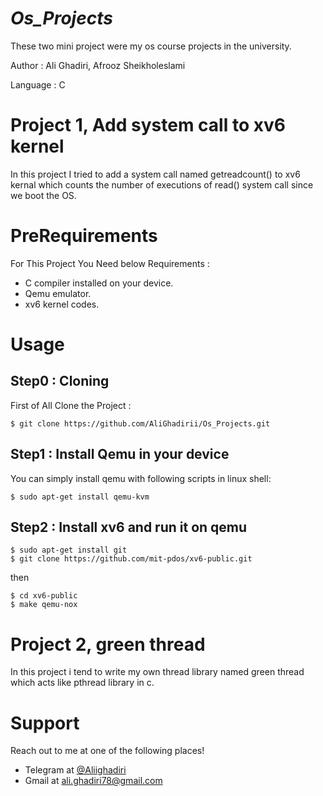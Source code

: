 # *Os_Projects* 

These two mini project were my os course projects in the university.

Author : Ali Ghadiri, Afrooz Sheikholeslami

Language : C

# **Project 1, Add system call to xv6 kernel**

In this project I tried to add a system call named getreadcount() to xv6 kernal which counts the number of executions of read() system call since we boot the OS.

# **PreRequirements**

For This Project You Need below Requirements :
- C compiler installed on your device.
- Qemu emulator.
- xv6 kernel codes.

# **Usage**
## Step0 : Cloning

First of All Clone the Project : 

```shell
$ git clone https://github.com/AliGhadirii/Os_Projects.git
```

## Step1 : Install Qemu in your device

You can simply install qemu with following scripts in linux shell:
```shell
$ sudo apt-get install qemu-kvm
```
## Step2 : Install xv6 and run it on qemu
```shell
$ sudo apt-get install git
$ git clone https://github.com/mit-pdos/xv6-public.git
```
then 
```shell
$ cd xv6-public
$ make qemu-nox
```

# Project 2, green thread
In this project i tend to write my own thread library named green thread which acts like pthread library in c.


# **Support**

Reach out to me at one of the following places!

- Telegram at <a href="https://t.me/Aliighadiri" target="_blank">@Aliighadiri</a>
- Gmail at <a href="mailto:ali.ghadiri78@gmail.com" target="_blank">ali.ghadiri78@gmail.com</a>



